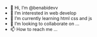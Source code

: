 - 👋 Hi, I’m @benabidevv
- 👀 I’m interested in web develop
- 🌱 I’m currently learning html css and js
- 💞️ I’m looking to collaborate on ...
- 📫 How to reach me ...

<!---
benabidevv/benabidevv is a ✨ special ✨ repository because its `README.md` (this file) appears on your GitHub profile.
You can click the Preview link to take a look at your changes.
--->
